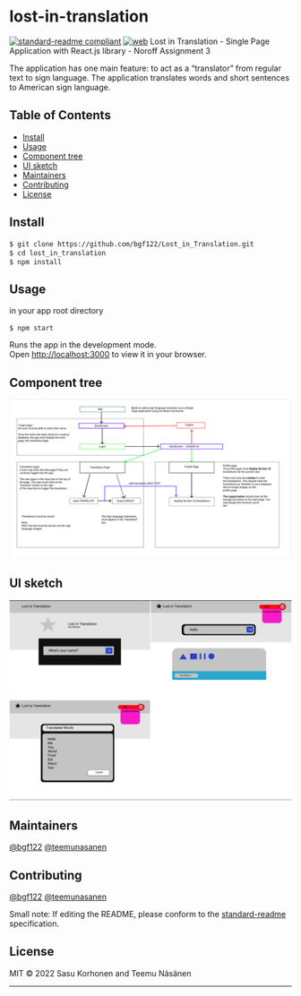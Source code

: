 # lost-in-translation

[![standard-readme compliant](https://img.shields.io/badge/standard--readme-OK-green.svg?style=flat-square)](https://github.com/RichardLitt/standard-readme)
[![web](https://img.shields.io/static/v1?logo=icloud&message=Online&label=web&color=success)](https://lost-in-translation-2022.herokuapp.com/)
Lost in Translation - Single Page Application with React.js library - Noroff Assignment 3

The application has one main feature: to act as a “translator” from regular text to sign language. The application translates words and short sentences to American sign language. 

## Table of Contents

- [Install](#install)
- [Usage](#usage)
- [Component tree](#component-tree)
- [UI sketch](#UI-sketch)
- [Maintainers](#maintainers)
- [Contributing](#contributing)
- [License](#license)

## Install

```
$ git clone https://github.com/bgf122/Lost_in_Translation.git
$ cd lost_in_translation
$ npm install
```

## Usage

in your app root directory

```
$ npm start 
```

Runs the app in the development mode.\
Open [http://localhost:3000](http://localhost:3000) to view it in your browser.

## Component tree

![componenttree](./component_tree.png)

## UI sketch

![uisketch](./sketch.png)

## Maintainers

[@bgf122](https://github.com/bgf122)
[@teemunasanen](https://github.com/teemunasanen)

## Contributing
[@bgf122](https://github.com/bgf122)
[@teemunasanen](https://github.com/teemunasanen)


Small note: If editing the README, please conform to the [standard-readme](https://github.com/RichardLitt/standard-readme) specification.

## License

MIT © 2022 Sasu Korhonen and Teemu Näsänen

----

